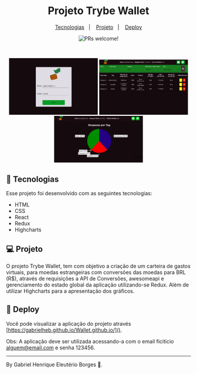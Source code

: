 <h1 align="center">
  Projeto Trybe Wallet
</h1>

<p align="center">
  <a href="#-tecnologias">Tecnologias</a>&nbsp;&nbsp;&nbsp;|&nbsp;&nbsp;&nbsp;
  <a href="#-projeto">Projeto</a>&nbsp;&nbsp;&nbsp;|&nbsp;&nbsp;&nbsp;
  <a href="#-deploy">Deploy</a>
</p>

<p align="center">
 <img src="https://img.shields.io/static/v1?label=PRs&message=welcome&color=49AA26&labelColor=000000" alt="PRs welcome!" />
</p>

<br>

<p align="center">
  <img alt="Projeto_1" src="./public/ProjetoWallet_1.jpeg" width="48%">
  <img alt="Projeto_2" src="./public/ProjetoWallet_2.jpeg" width="48%">
  <img alt="Projeto_3" src="./public/ProjetoWallet_3.jpeg" width="48%">
</p>

## 🚀 Tecnologias

Esse projeto foi desenvolvido com as seguintes tecnologias:

- HTML
- CSS
- React
- Redux
- Highcharts

## 💻 Projeto

O projeto Trybe Wallet, tem com objetivo a criação de um carteira de gastos virtuais, para moedas estrangeiras com conversões das moedas para BRL (R$), através de requisições a API de Conversões, awesomeapi e gerenciamento do estado global  da aplicação utilizando-se Redux. Além de utilizar Highcharts para a apresentação dos gráficos.

## 🔖 Deploy

Você pode visualizar a aplicação do projeto através [https://gabrielheb.github.io/Wallet.github.io/]().

Obs: A aplicação deve ser utilizada acessando-a com o email ficiticio alguem@email.com e senha 123456.

---

By Gabriel Henrique Eleutério Borges :wave:.

